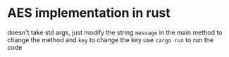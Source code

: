 # AES implementation in rust
doesn't take std args, just modify the string `message` in the main method to change the method and `key` to change the key
use `cargo run` to run the code
